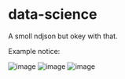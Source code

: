 # data-science

A smoll ndjson but okey with that.

Example notice: 

![image](https://user-images.githubusercontent.com/69215407/202783196-e45874df-9edd-4f8e-9f86-78ba35971f64.png)
![image](https://user-images.githubusercontent.com/69215407/202783293-719eb072-8496-49c5-a7c7-cf26442c9f63.png)
![image](https://user-images.githubusercontent.com/69215407/202783333-6abd03f4-021f-40ad-9543-35b5d77b0890.png)
